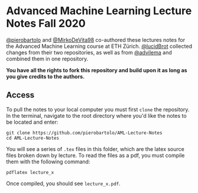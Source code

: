 # Advanced Machine Learning Lecture Notes Fall 2020

[@pierobartolo](https://github.com/pierobartolo) and [@MirkoDeVita98](https://github.com/MirkoDeVita98) co-authored these lectures notes for the Advanced Machine Learning course at ETH Zürich. [@lucidBrot](https://github.com/lucidBrot/) collected changes from their two repositories, as well as from [@advilema](https://github.com/advilema) and combined them in one repository.

**You have all the rights to fork this repository and build upon it as long as you give credits to the authors.**

## Access
To pull the notes to your local computer you must first `clone` the repository.
In the terminal, navigate to the root directory where you'd like the notes to
be located and enter:

    git clone https://github.com/pierobartolo/AML-Lecture-Notes
    cd AML-Lecture-Notes

You will see a series of `.tex` files in this folder, which are the latex
source files broken down by lecture. To read the files as a pdf, you must
compile them with the following command:

    pdflatex lecture_x

Once compiled, you should see `lecture_x.pdf`.
